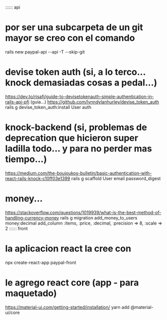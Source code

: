 
:::::: api
# por ser una subcarpeta de un git mayor se creo con el comando
rails new paypal-api --api -T --skip-git

# devise token auth (si, a lo terco... knock demasiadas cosas a pedal...)
https://dev.to/risafj/guide-to-devisetokenauth-simple-authentication-in-rails-api-pfj (guia...)
https://github.com/lynndylanhurley/devise_token_auth
rails g devise_token_auth:install User auth

# knock-backend (si, problemas de deprecation que hicieron super ladilla todo... y para no perder mas tiempo...)
https://medium.com/the-boujoukos-bulletin/basic-authentication-with-react-rails-knock-c10ff03e1399
rails g scaffold User email password_digest

# money...
https://stackoverflow.com/questions/1019939/what-is-the-best-method-of-handling-currency-money
rails g migration add_money_to_users money:decimal
add_column :items, :price, :decimal, :precision => 8, :scale => 2
:::::: front
# la aplicacion react la cree con 
 npx create-react-app paypal-front

# le agrego react core (app - para maquetado)
https://material-ui.com/getting-started/installation/
 yarn add @material-ui/core
